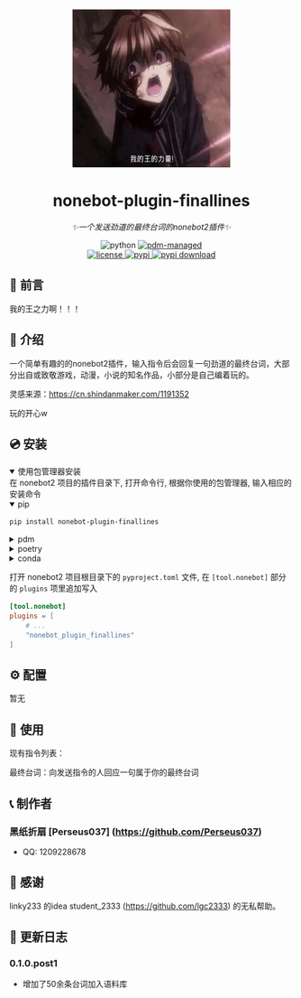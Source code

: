 <div align="center"> 
  
  <img src="https://github.com/Perseus037/data/blob/master/king%20power.png?raw=true" alt="我的王之力啊！" width="280" height="280">

# nonebot-plugin-finallines


_✨一个发送劲道的最终台词的nonebot2插件✨_

<img src="https://img.shields.io/badge/python-3.8+-blue.svg" alt="python">
<a href="https://pdm.fming.dev">
  <img src="https://img.shields.io/badge/pdm-managed-blueviolet" alt="pdm-managed">
</a>
<!-- <a href="https://wakatime.com/badge/user/b61b0f9a-f40b-4c82-bc51-0a75c67bfccf/project/f4778875-45a4-4688-8e1b-b8c844440abb">
  <img src="https://wakatime.com/badge/user/b61b0f9a-f40b-4c82-bc51-0a75c67bfccf/project/f4778875-45a4-4688-8e1b-b8c844440abb.svg" alt="wakatime">
</a> -->

<br />

<a href="./LICENSE">
  <img src="https://img.shields.io/github/license/lgc-NB2Dev/nonebot-plugin-uma.svg" alt="license">
</a>
<a href="https://pypi.python.org/pypi/nonebot-plugin-finallines">
  <img src="https://img.shields.io/pypi/v/nonebot-plugin-finallines.svg" alt="pypi">
</a>
<a href="https://pypi.org/project/nonebot-plugin-finallines/">
  <img src="https://img.shields.io/pypi/dm/nonebot-plugin-finallines.svg" alt="pypi download">
</a>


</div>

## 💬 前言

我的王之力啊！！！

## 📖 介绍

一个简单有趣的的nonebot2插件，输入指令后会回复一句劲道的最终台词，大部分出自或致敬游戏，动漫，小说的知名作品，小部分是自己编着玩的。

灵感来源：https://cn.shindanmaker.com/1191352 

玩的开心w

## 💿 安装

<!--
<details open>
<summary>[推荐] 使用 nb-cli 安装</summary>
在 nonebot2 项目的根目录下打开命令行, 输入以下指令即可安装

```bash
nb plugin install nonebot-plugin-finallines
```
-->

</details>

<details open>
<summary>使用包管理器安装</summary>
在 nonebot2 项目的插件目录下, 打开命令行, 根据你使用的包管理器, 输入相应的安装命令

<details open>
<summary>pip</summary>

```bash
pip install nonebot-plugin-finallines
```

</details>
<details>
<summary>pdm</summary>

```bash
pdm add nonebot-plugin-finallines
```

</details>
<details>
<summary>poetry</summary>

```bash
poetry add nonebot-plugin-finallines
```

</details>
<details>
<summary>conda</summary>

```bash
conda install nonebot-plugin-longtu
```

</details>

打开 nonebot2 项目根目录下的 `pyproject.toml` 文件, 在 `[tool.nonebot]` 部分的 `plugins` 项里追加写入

```toml
[tool.nonebot]
plugins = [
    # ...
    "nonebot_plugin_finallines"
]
```

</details>

## ⚙️ 配置

暂无

## 🎉 使用

现有指令列表：

最终台词：向发送指令的人回应一句属于你的最终台词


## 📞 制作者

### 黑纸折扇 [Perseus037] (https://github.com/Perseus037)

- QQ: 1209228678

## 🙏 感谢

linky233 的idea
student_2333 (https://github.com/lgc2333) 的无私帮助。

## 📝 更新日志

### 0.1.0.post1

- 增加了50余条台词加入语料库
